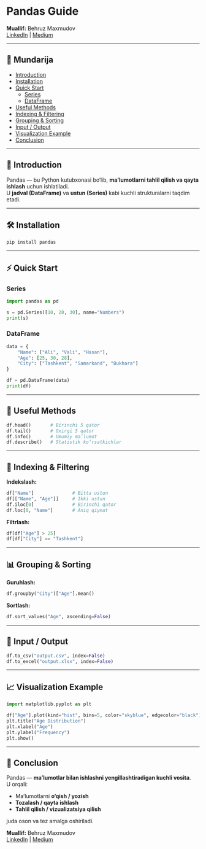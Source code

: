# Pandas Guide

**Muallif:** Behruz Maxmudov  
[LinkedIn](https://www.linkedin.com/in/behruz-maxmudov-143666338/) | [Medium](https://medium.com/@behruzmaxmudov263)

---

## 📑 Mundarija
- [Introduction](#introduction)
- [Installation](#installation)
- [Quick Start](#quick-start)
  - [Series](#series)
  - [DataFrame](#dataframe)
- [Useful Methods](#useful-methods)
- [Indexing & Filtering](#indexing--filtering)
- [Grouping & Sorting](#grouping--sorting)
- [Input / Output](#input--output)
- [Visualization Example](#visualization-example)
- [Conclusion](#conclusion)

---

## 🚀 Introduction

Pandas — bu Python kutubxonasi bo‘lib, **ma’lumotlarni tahlil qilish va qayta ishlash** uchun ishlatiladi.  
U **jadval (DataFrame)** va **ustun (Series)** kabi kuchli strukturalarni taqdim etadi.

---

## 🛠 Installation

```bash
pip install pandas
```

---

## ⚡ Quick Start

### Series
```python
import pandas as pd

s = pd.Series([10, 20, 30], name="Numbers")
print(s)
```

### DataFrame
```python
data = {
    "Name": ["Ali", "Vali", "Hasan"],
    "Age": [25, 30, 28],
    "City": ["Tashkent", "Samarkand", "Bukhara"]
}

df = pd.DataFrame(data)
print(df)
```

---

## 🔑 Useful Methods

```python
df.head()       # Birinchi 5 qator
df.tail()       # Oxirgi 5 qator
df.info()       # Umumiy ma’lumot
df.describe()   # Statistik ko‘rsatkichlar
```

---

## 🔎 Indexing & Filtering

**Indekslash:**
```python
df["Name"]              # Bitta ustun
df[["Name", "Age"]]     # Ikki ustun
df.iloc[0]              # Birinchi qator
df.loc[0, "Name"]       # Aniq qiymat
```

**Filtrlash:**
```python
df[df["Age"] > 25]
df[df["City"] == "Tashkent"]
```

---

## 📊 Grouping & Sorting

**Guruhlash:**
```python
df.groupby("City")["Age"].mean()
```

**Sortlash:**
```python
df.sort_values("Age", ascending=False)
```

---

## 📂 Input / Output

```python
df.to_csv("output.csv", index=False)
df.to_excel("output.xlsx", index=False)
```

---

## 📈 Visualization Example

```python
import matplotlib.pyplot as plt

df["Age"].plot(kind="hist", bins=5, color="skyblue", edgecolor="black")
plt.title("Age Distribution")
plt.xlabel("Age")
plt.ylabel("Frequency")
plt.show()
```

---

## 🎯 Conclusion

Pandas — **ma’lumotlar bilan ishlashni yengillashtiradigan kuchli vosita**.  
U orqali:
- Ma’lumotlarni **o‘qish / yozish**
- **Tozalash / qayta ishlash**
- **Tahlil qilish / vizualizatsiya qilish**

juda oson va tez amalga oshiriladi.  

**Muallif:** Behruz Maxmudov  
[LinkedIn](https://www.linkedin.com/in/behruz-maxmudov-143666338/) | [Medium](https://medium.com/@behruzmaxmudov263)
